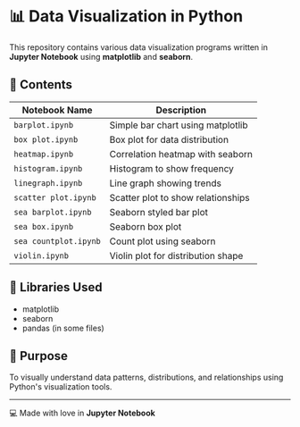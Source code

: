 # 📊 Data Visualization in Python

This repository contains various data visualization programs written in **Jupyter Notebook** using **matplotlib** and **seaborn**.

## 📁 Contents

| Notebook Name       | Description                        |
|---------------------|------------------------------------|
| `barplot.ipynb`     | Simple bar chart using matplotlib  |
| `box plot.ipynb`    | Box plot for data distribution     |
| `heatmap.ipynb`     | Correlation heatmap with seaborn   |
| `histogram.ipynb`   | Histogram to show frequency         |
| `linegraph.ipynb`   | Line graph showing trends           |
| `scatter plot.ipynb`| Scatter plot to show relationships |
| `sea barplot.ipynb` | Seaborn styled bar plot             |
| `sea box.ipynb`     | Seaborn box plot                    |
| `sea countplot.ipynb`| Count plot using seaborn           |
| `violin.ipynb`      | Violin plot for distribution shape  |

## 🧰 Libraries Used
- matplotlib
- seaborn
- pandas (in some files)

## 📌 Purpose
To visually understand data patterns, distributions, and relationships using Python's visualization tools.

---

💻 Made with love in **Jupyter Notebook**

